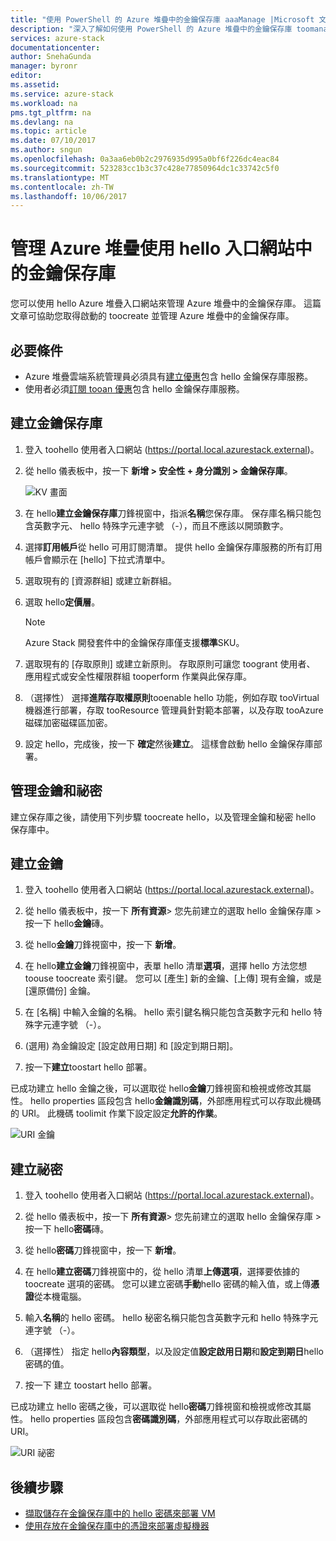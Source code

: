 ```yaml
---
title: "使用 PowerShell 的 Azure 堆疊中的金鑰保存庫 aaaManage |Microsoft 文件"
description: "深入了解如何使用 PowerShell 的 Azure 堆疊中的金鑰保存庫 toomanage。"
services: azure-stack
documentationcenter: 
author: SnehaGunda
manager: byronr
editor: 
ms.assetid: 
ms.service: azure-stack
ms.workload: na
pms.tgt_pltfrm: na
ms.devlang: na
ms.topic: article
ms.date: 07/10/2017
ms.author: sngun
ms.openlocfilehash: 0a3aa6eb0b2c2976935d995a0bf6f226dc4eac84
ms.sourcegitcommit: 523283cc1b3c37c428e77850964dc1c33742c5f0
ms.translationtype: MT
ms.contentlocale: zh-TW
ms.lasthandoff: 10/06/2017
---
```

# <a name="manage-key-vault-in-azure-stack-using-hello-portal"></a>管理 Azure 堆疊使用 hello 入口網站中的金鑰保存庫

您可以使用 hello Azure 堆疊入口網站來管理 Azure 堆疊中的金鑰保存庫。 這篇文章可協助您取得啟動的 toocreate 並管理 Azure 堆疊中的金鑰保存庫。 

## <a name="prerequisites"></a>必要條件  

* Azure 堆疊雲端系統管理員必須具有[建立優惠](azure-stack-create-offer.md)包含 hello 金鑰保存庫服務。  
* 使用者必須[訂閱 tooan 優惠](azure-stack-subscribe-plan-provision-vm.md)包含 hello 金鑰保存庫服務。  
 
## <a name="create-a-key-vault"></a>建立金鑰保存庫 

1. 登入 toohello 使用者入口網站 (https://portal.local.azurestack.external)。  

2. 從 hello 儀表板中，按一下 **新增 > 安全性 + 身分識別 > 金鑰保存庫**。  

    ![KV 畫面](media/azure-stack-kv-manage-portal/image1.png)  

3. 在 hello**建立金鑰保存庫**刀鋒視窗中，指派**名稱**您保存庫。 保存庫名稱只能包含英數字元、 hello 特殊字元連字號 （-），而且不應該以開頭數字。  

4. 選擇**訂用帳戶**從 hello 可用訂閱清單。 提供 hello 金鑰保存庫服務的所有訂用帳戶會顯示在 [hello] 下拉式清單中。  

5. 選取現有的 [資源群組] 或建立新群組。  

6. 選取 hello**定價層**。  
    >[!NOTE]
    > Azure Stack 開發套件中的金鑰保存庫僅支援**標準**SKU。

7. 選取現有的 [存取原則] 或建立新原則。 存取原則可讓您 toogrant 使用者、 應用程式或安全性權限群組 tooperform 作業與此保存庫。  

8. （選擇性） 選擇**進階存取權原則**tooenable hello 功能，例如存取 tooVirtual 機器進行部署，存取 tooResource 管理員針對範本部署，以及存取 tooAzure 磁碟加密磁碟區加密。 
  
9.  設定 hello，完成後，按一下 **確定**然後**建立**。 這樣會啟動 hello 金鑰保存庫部署。 

## <a name="manage-keys-and-secrets"></a>管理金鑰和祕密

建立保存庫之後，請使用下列步驟 toocreate hello，以及管理金鑰和秘密 hello 保存庫中。

## <a name="create-a-key"></a>建立金鑰

1. 登入 toohello 使用者入口網站 (https://portal.local.azurestack.external)。  

2. 從 hello 儀表板中，按一下 **所有資源**> 您先前建立的選取 hello 金鑰保存庫 > 按一下 hello**金鑰**磚。  

3. 從 hello**金鑰**刀鋒視窗中，按一下 **新增**。 

4. 在 hello**建立金鑰**刀鋒視窗中，表單 hello 清單**選項**，選擇 hello 方法您想 toouse toocreate 索引鍵。 您可以 [產生] 新的金鑰、[上傳] 現有金鑰，或是 [還原備份] 金鑰。  

5. 在 [名稱] 中輸入金鑰的名稱。 hello 索引鍵名稱只能包含英數字元和 hello 特殊字元連字號 （-）。  

6. (選用) 為金鑰設定 [設定啟用日期] 和 [設定到期日期]。  

7. 按一下**建立**toostart hello 部署。  

已成功建立 hello 金鑰之後，可以選取從 hello**金鑰**刀鋒視窗和檢視或修改其屬性。 hello properties 區段包含 hello**金鑰識別碼**，外部應用程式可以存取此機碼的 URI。 此機碼 toolimit 作業下設定設定**允許的作業**。

![URI 金鑰](media/azure-stack-kv-manage-portal/image4.png)  

## <a name="create-a-secret"></a>建立祕密 

1. 登入 toohello 使用者入口網站 (https://portal.local.azurestack.external)。  
2. 從 hello 儀表板中，按一下 **所有資源**> 您先前建立的選取 hello 金鑰保存庫 > 按一下 hello**密碼**磚。  

3. 從 hello**密碼**刀鋒視窗中，按一下 **新增**。  

4. 在 hello**建立密碼**刀鋒視窗中的，從 hello 清單**上傳選項**，選擇要依據的 toocreate 選項的密碼。 您可以建立密碼**手動**hello 密碼的輸入值，或上傳**憑證**從本機電腦。  

5. 輸入**名稱**的 hello 密碼。 hello 秘密名稱只能包含英數字元和 hello 特殊字元連字號 （-）。  

6. （選擇性） 指定 hello**內容類型**，以及設定值**設定啟用日期**和**設定到期日**hello 密碼的值。  

7. 按一下 建立 toostart hello 部署。  

已成功建立 hello 密碼之後，可以選取從 hello**密碼**刀鋒視窗和檢視或修改其屬性。 hello properties 區段包含**密碼識別碼**，外部應用程式可以存取此密碼的 URI。 

![URI 祕密](media/azure-stack-kv-manage-portal/image5.png) 


## <a name="next-steps"></a>後續步驟
* [擷取儲存在金鑰保存庫中的 hello 密碼來部署 VM](azure-stack-kv-deploy-vm-with-secret.md)  
* [使用存放在金鑰保存庫中的憑證來部署虛擬機器](azure-stack-kv-push-secret-into-vm.md)     


